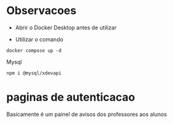 # Observacoes
- Abrir o Docker Desktop antes de utilizar

- Utilizar o comando

```
docker compose up -d
```

Mysql
```
npm i @mysql/xdevapi
```

# paginas de autenticacao

Basicamente é um painel de avisos dos professores aos alunos



